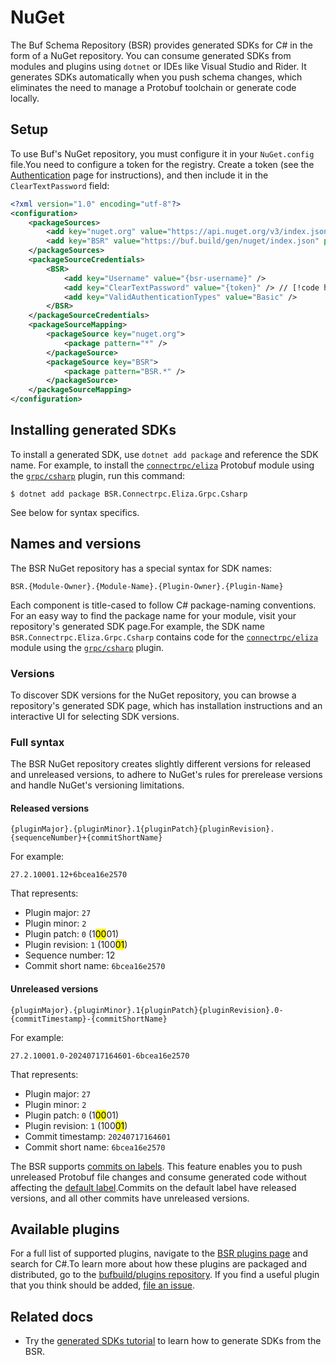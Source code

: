 # NuGet

The Buf Schema Repository (BSR) provides generated SDKs for C# in the form of a NuGet repository. You can consume generated SDKs from modules and plugins using `dotnet` or IDEs like Visual Studio and Rider. It generates SDKs automatically when you push schema changes, which eliminates the need to manage a Protobuf toolchain or generate code locally.

## Setup

To use Buf's NuGet repository, you must configure it in your `NuGet.config` file.You need to configure a token for the registry. Create a token (see the [Authentication](../../authentication/#create-a-token) page for instructions), and then include it in the `ClearTextPassword` field:

```xml
<?xml version="1.0" encoding="utf-8"?>
<configuration>
    <packageSources>
        <add key="nuget.org" value="https://api.nuget.org/v3/index.json" protocolVersion="3" />
        <add key="BSR" value="https://buf.build/gen/nuget/index.json" protocolVersion="3" />
    </packageSources>
    <packageSourceCredentials>
        <BSR>
            <add key="Username" value="{bsr-username}" />
            <add key="ClearTextPassword" value="{token}" /> // [!code highlight]
            <add key="ValidAuthenticationTypes" value="Basic" />
        </BSR>
    </packageSourceCredentials>
    <packageSourceMapping>
        <packageSource key="nuget.org">
            <package pattern="*" />
        </packageSource>
        <packageSource key="BSR">
            <package pattern="BSR.*" />
        </packageSource>
    </packageSourceMapping>
</configuration>
```

## Installing generated SDKs

To install a generated SDK, use `dotnet add package` and reference the SDK name. For example, to install the [`connectrpc/eliza`](https://buf.build/connectrpc/eliza) Protobuf module using the [`grpc/csharp`](https://buf.build/grpc/csharp) plugin, run this command:

```console
$ dotnet add package BSR.Connectrpc.Eliza.Grpc.Csharp
```

See below for syntax specifics.

## Names and versions

The BSR NuGet repository has a special syntax for SDK names:

```text
BSR.{Module-Owner}.{Module-Name}.{Plugin-Owner}.{Plugin-Name}
```

Each component is title-cased to follow C# package-naming conventions. For an easy way to find the package name for your module, visit your repository's generated SDK page.For example, the SDK name `BSR.Connectrpc.Eliza.Grpc.Csharp` contains code for the [`connectrpc/eliza`](https://buf.build/connectrpc/eliza) module using the [`grpc/csharp`](https://buf.build/grpc/csharp) plugin.

### Versions

To discover SDK versions for the NuGet repository, you can browse a repository's generated SDK page, which has installation instructions and an interactive UI for selecting SDK versions.

### Full syntax

The BSR NuGet repository creates slightly different versions for released and unreleased versions, to adhere to NuGet's rules for prerelease versions and handle NuGet's versioning limitations.

#### Released versions

```text
{pluginMajor}.{pluginMinor}.1{pluginPatch}{pluginRevision}.{sequenceNumber}+{commitShortName}
```

For example:

```text
27.2.10001.12+6bcea16e2570
```

That represents:

- Plugin major: `27`
- Plugin minor: `2`
- Plugin patch: `0` (1<mark>00</mark>01)
- Plugin revision: `1` (100<mark>01</mark>)
- Sequence number: 12
- Commit short name: `6bcea16e2570`

#### Unreleased versions

```text
{pluginMajor}.{pluginMinor}.1{pluginPatch}{pluginRevision}.0-{commitTimestamp}-{commitShortName}
```

For example:

```text
27.2.10001.0-20240717164601-6bcea16e2570
```

That represents:

- Plugin major: `27`
- Plugin minor: `2`
- Plugin patch: `0` (1<mark>00</mark>01)
- Plugin revision: `1` (100<mark>01</mark>)
- Commit timestamp: `20240717164601`
- Commit short name: `6bcea16e2570`

The BSR supports [commits on labels](../../../concepts/modules-workspaces/#referencing-a-module). This feature enables you to push unreleased Protobuf file changes and consume generated code without affecting the [default label](../../../concepts/repositories/#default-label).Commits on the default label have released versions, and all other commits have unreleased versions.

## Available plugins

For a full list of supported plugins, navigate to the [BSR plugins page](https://buf.build/plugins) and search for C#.To learn more about how these plugins are packaged and distributed, go to the [bufbuild/plugins repository](https://github.com/bufbuild/plugins). If you find a useful plugin that you think should be added, [file an issue](https://github.com/bufbuild/plugins/issues/new/choose).

## Related docs

- Try the [generated SDKs tutorial](../tutorial/) to learn how to generate SDKs from the BSR.
